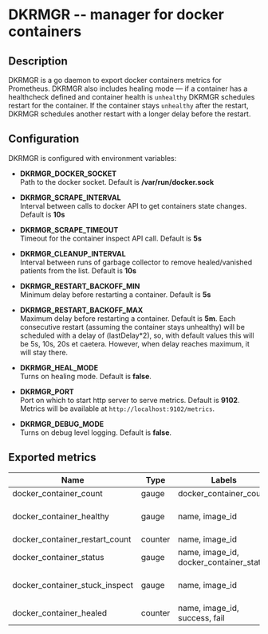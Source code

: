 DKRMGR -- manager for docker containers
=======================================

Description
-----------

DKRMGR is a go daemon to export docker containers metrics for Prometheus.
DKRMGR also includes healing mode — if a container has a healthcheck defined
and container health is `unhealthy` DKRMGR schedules restart for the container.
If the container stays `unhealthy` after the restart, DKRMGR schedules another
restart with a longer delay before the restart.


Configuration
-------------

DKRMGR is configured with environment variables:

* **DKRMGR_DOCKER_SOCKET**  
Path to the docker socket. Default is **/var/run/docker.sock**

* **DKRMGR_SCRAPE_INTERVAL**  
Interval between calls to docker API to get containers state changes. Default is **10s**

* **DKRMGR_SCRAPE_TIMEOUT**  
Timeout for the container inspect API call. Default is **5s**

* **DKRMGR_CLEANUP_INTERVAL**  
Interval between runs of garbage collector to remove healed/vanished patients
from the list. Default is **10s**

* **DKRMGR_RESTART_BACKOFF_MIN**  
Minimum delay before restarting a container. Default is **5s**

* **DKRMGR_RESTART_BACKOFF_MAX**  
Maximum delay before restarting a container. Default is **5m**.
Each consecutive restart (assuming the container stays unhealthy) will
be scheduled with a delay of (lastDelay*2), so, with default values this
will be 5s, 10s, 20s et caetera. However, when delay reaches maximum, it
will stay there.

* **DKRMGR_HEAL_MODE**  
Turns on healing mode. Default is **false**.

* **DKRMGR_PORT**  
Port on which to start http server to serve metrics. Default is **9102**.
Metrics will be available at `http://localhost:9102/metrics`.

* **DKRMGR_DEBUG_MODE**  
Turns on debug level logging. Default is **false**.

Exported metrics
----------------

| Name | Type | Labels | Remarks |
| ---- | ---- | ------ | ------- |
| docker_container_count | gauge | docker_container_count | |
| docker_container_healthy | gauge | name, image_id | 0 if healthy, 1 otherwise |
| docker_container_restart_count | counter | name, image_id | |
| docker_container_status | gauge | name, image_id, docker_container_status | |
| docker_container_stuck_inspect | gauge | name, image_id | 0 if ok, 1 if inspect failed |
| docker_container_healed | counter | name, image_id, success, fail | |

